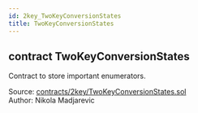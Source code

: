 ```yaml
---
id: 2key_TwoKeyConversionStates
title: TwoKeyConversionStates
---
```


<div class="contract-doc"><div class="contract"><h2 class="contract-header"><span class="contract-kind">contract</span> TwoKeyConversionStates</h2><p class="description">Contract to store important enumerators.</p><div class="source">Source: <a href="https://github.com/2keynet/web3-alpha/blob/v0.0.3/contracts/2key/TwoKeyConversionStates.sol" target="_blank">contracts/2key/TwoKeyConversionStates.sol</a></div><div class="author">Author: Nikola Madjarevic</div></div></div>

